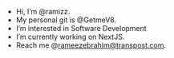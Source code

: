 - Hi, I’m @ramizz.
- My personal git is @GetmeV8.
- I’m interested in Software Development
- I’m currently working on NextJS.
- Reach me @rameezebrahim@transpost.com.

<!---
raamizz/raamizz is a ✨ special ✨ repository because its `README.md` (this file) appears on your GitHub profile.
You can click the Preview link to take a look at your changes.
--->
